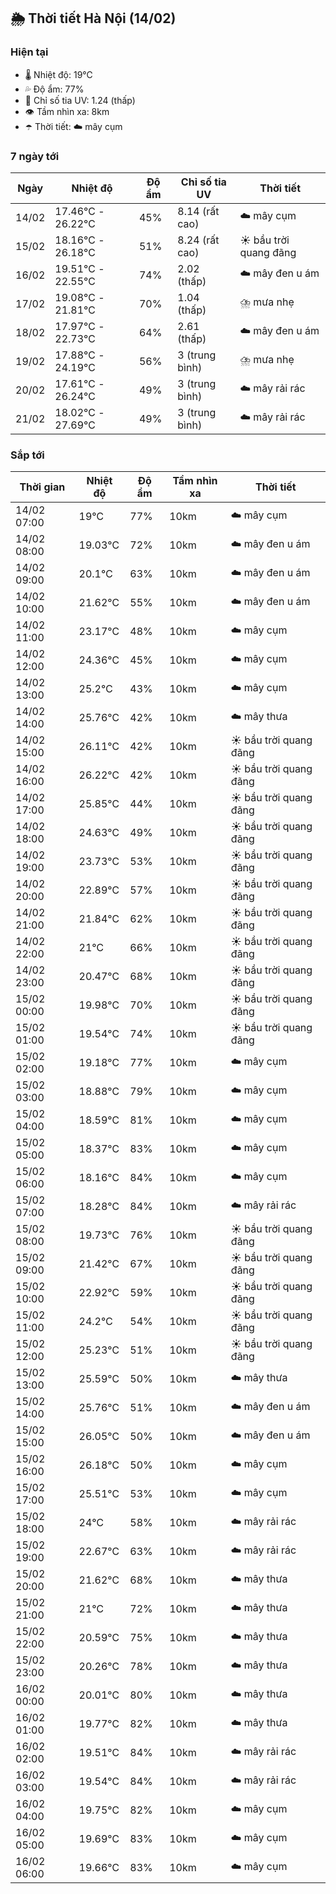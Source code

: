 ## 🌦️ Thời tiết Hà Nội (14/02)

### Hiện tại

- 🌡️ Nhiệt độ: 19℃
- 💦 Độ ẩm: 77%
- 🌟 Chỉ số tia UV: 1.24 (thấp)
- 👁️ Tầm nhìn xa: 8km
- ☂️ Thời tiết: ☁️ mây cụm

### 7 ngày tới

| Ngày | Nhiệt độ | Độ ẩm | Chỉ số tia UV | Thời tiết |
| --- | --- | --- | --- | --- |
| 14/02 | 17.46℃ - 26.22℃ | 45% | 8.14 (rất cao) | ☁️ mây cụm |
| 15/02 | 18.16℃ - 26.18℃ | 51% | 8.24 (rất cao) | ☀️ bầu trời quang đãng |
| 16/02 | 19.51℃ - 22.55℃ | 74% | 2.02 (thấp) | ☁️ mây đen u ám |
| 17/02 | 19.08℃ - 21.81℃ | 70% | 1.04 (thấp) | ⛈️ mưa nhẹ |
| 18/02 | 17.97℃ - 22.73℃ | 64% | 2.61 (thấp) | ☁️ mây đen u ám |
| 19/02 | 17.88℃ - 24.19℃ | 56% | 3 (trung bình) | ⛈️ mưa nhẹ |
| 20/02 | 17.61℃ - 26.24℃ | 49% | 3 (trung bình) | ☁️ mây rải rác |
| 21/02 | 18.02℃ - 27.69℃ | 49% | 3 (trung bình) | ☁️ mây rải rác |

### Sắp tới

| Thời gian | Nhiệt độ | Độ ẩm | Tầm nhìn xa | Thời tiết |
| --- | --- | --- | --- | --- |
| 14/02 07:00 | 19℃ | 77% | 10km | ☁️ mây cụm |
| 14/02 08:00 | 19.03℃ | 72% | 10km | ☁️ mây đen u ám |
| 14/02 09:00 | 20.1℃ | 63% | 10km | ☁️ mây đen u ám |
| 14/02 10:00 | 21.62℃ | 55% | 10km | ☁️ mây đen u ám |
| 14/02 11:00 | 23.17℃ | 48% | 10km | ☁️ mây cụm |
| 14/02 12:00 | 24.36℃ | 45% | 10km | ☁️ mây cụm |
| 14/02 13:00 | 25.2℃ | 43% | 10km | ☁️ mây cụm |
| 14/02 14:00 | 25.76℃ | 42% | 10km | ☁️ mây thưa |
| 14/02 15:00 | 26.11℃ | 42% | 10km | ☀️ bầu trời quang đãng |
| 14/02 16:00 | 26.22℃ | 42% | 10km | ☀️ bầu trời quang đãng |
| 14/02 17:00 | 25.85℃ | 44% | 10km | ☀️ bầu trời quang đãng |
| 14/02 18:00 | 24.63℃ | 49% | 10km | ☀️ bầu trời quang đãng |
| 14/02 19:00 | 23.73℃ | 53% | 10km | ☀️ bầu trời quang đãng |
| 14/02 20:00 | 22.89℃ | 57% | 10km | ☀️ bầu trời quang đãng |
| 14/02 21:00 | 21.84℃ | 62% | 10km | ☀️ bầu trời quang đãng |
| 14/02 22:00 | 21℃ | 66% | 10km | ☀️ bầu trời quang đãng |
| 14/02 23:00 | 20.47℃ | 68% | 10km | ☀️ bầu trời quang đãng |
| 15/02 00:00 | 19.98℃ | 70% | 10km | ☀️ bầu trời quang đãng |
| 15/02 01:00 | 19.54℃ | 74% | 10km | ☀️ bầu trời quang đãng |
| 15/02 02:00 | 19.18℃ | 77% | 10km | ☁️ mây cụm |
| 15/02 03:00 | 18.88℃ | 79% | 10km | ☁️ mây cụm |
| 15/02 04:00 | 18.59℃ | 81% | 10km | ☁️ mây cụm |
| 15/02 05:00 | 18.37℃ | 83% | 10km | ☁️ mây cụm |
| 15/02 06:00 | 18.16℃ | 84% | 10km | ☁️ mây cụm |
| 15/02 07:00 | 18.28℃ | 84% | 10km | ☁️ mây rải rác |
| 15/02 08:00 | 19.73℃ | 76% | 10km | ☀️ bầu trời quang đãng |
| 15/02 09:00 | 21.42℃ | 67% | 10km | ☀️ bầu trời quang đãng |
| 15/02 10:00 | 22.92℃ | 59% | 10km | ☀️ bầu trời quang đãng |
| 15/02 11:00 | 24.2℃ | 54% | 10km | ☀️ bầu trời quang đãng |
| 15/02 12:00 | 25.23℃ | 51% | 10km | ☀️ bầu trời quang đãng |
| 15/02 13:00 | 25.59℃ | 50% | 10km | ☁️ mây thưa |
| 15/02 14:00 | 25.76℃ | 51% | 10km | ☁️ mây đen u ám |
| 15/02 15:00 | 26.05℃ | 50% | 10km | ☁️ mây đen u ám |
| 15/02 16:00 | 26.18℃ | 50% | 10km | ☁️ mây cụm |
| 15/02 17:00 | 25.51℃ | 53% | 10km | ☁️ mây cụm |
| 15/02 18:00 | 24℃ | 58% | 10km | ☁️ mây rải rác |
| 15/02 19:00 | 22.67℃ | 63% | 10km | ☁️ mây rải rác |
| 15/02 20:00 | 21.62℃ | 68% | 10km | ☁️ mây thưa |
| 15/02 21:00 | 21℃ | 72% | 10km | ☁️ mây thưa |
| 15/02 22:00 | 20.59℃ | 75% | 10km | ☁️ mây thưa |
| 15/02 23:00 | 20.26℃ | 78% | 10km | ☁️ mây thưa |
| 16/02 00:00 | 20.01℃ | 80% | 10km | ☁️ mây thưa |
| 16/02 01:00 | 19.77℃ | 82% | 10km | ☁️ mây thưa |
| 16/02 02:00 | 19.51℃ | 84% | 10km | ☁️ mây rải rác |
| 16/02 03:00 | 19.54℃ | 84% | 10km | ☁️ mây rải rác |
| 16/02 04:00 | 19.75℃ | 82% | 10km | ☁️ mây cụm |
| 16/02 05:00 | 19.69℃ | 83% | 10km | ☁️ mây cụm |
| 16/02 06:00 | 19.66℃ | 83% | 10km | ☁️ mây cụm |
